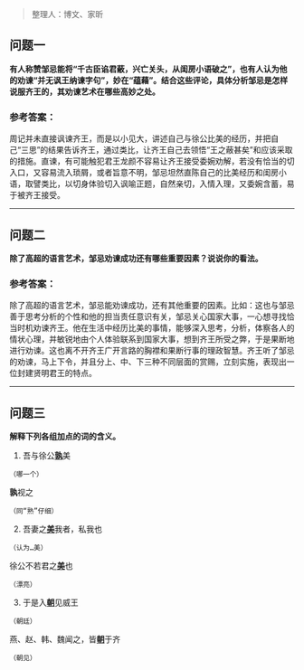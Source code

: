 > 整理人：博文、家昕

## 问题一

**有人称赞邹忌能将“千古臣谄君蔽，兴亡关头，从闺房小语破之”，也有人认为他的劝谏“并无讽王纳谏字句”，妙在“蕴藉”。结合这些评论，具体分析邹忌是怎样说服齐王的，其劝谏艺术在哪些高妙之处。**

### 参考答案：

周记并未直接讽谏齐王，而是以小见大，讲述自己与徐公比美的经历，并把自己“三思”的结果告诉齐王，通过类比，让齐王自己去领悟“王之蔽甚矣”和应该采取的措施。直谏，有可能触犯君王龙颜不容易让齐王接受委婉劝解，若没有恰当的切入口，又容易流入琐屑，或者旨意不明，邹忌坦然直陈自己的比美经历和闺房小语，取譬类比，以切身体验切入讽喻正题，自然亲切，入情入理，又委婉含蓄，易于被齐王接受。



------



## 问题二

**除了高超的语言艺术，邹忌劝谏成功还有哪些重要因素？说说你的看法。**

### 参考答案：

除了高超的语言艺术，邹忌能劝谏成功，还有其他重要的因素。比如：这也与邹忌善于思考分析的个性和他的担当责任意识有关，邹忌关心国家大事，一心想寻找恰当时机劝谏齐王。他在生活中经历比美的事情，能够深入思考，分析，体察各人的情状心理，并敏锐地由个人体验联系到国家大事，想到齐王所受之弊，于是果断地进行劝谏。这也离不开齐王广开言路的胸襟和果断行事的理政智慧。齐王听了邹忌的劝谏，马上下令，并且分上、中、下三种不同层面的赏赐，立刻实施，表现出一位封建贤明君王的特点。



------



## 问题三

**解释下列各组加点的词的含义。**

1. 吾与徐公<u>**孰**</u>美

`（哪一个）`

 **孰**视之

`（同“熟”仔细）`

2. 吾妻之<u>**美**</u>我者，私我也

`（认为…美）`

 徐公不若君之<u>**美**</u>也

`（漂亮）`

3. 于是入<u>**朝**</u>见威王

`（朝廷）`

 燕、赵、韩、魏闻之，皆<u>**朝**</u>于齐

`（朝见）`